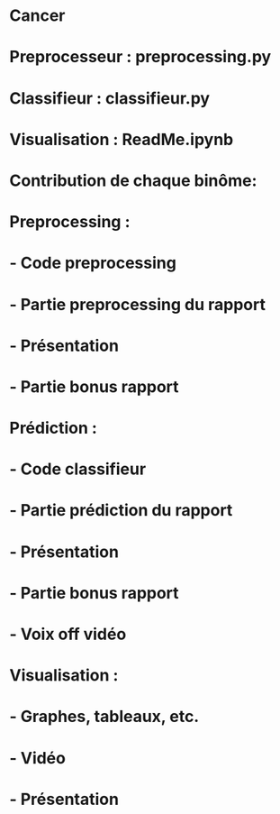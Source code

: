 # Cancer

# Preprocesseur : preprocessing.py
# Classifieur : classifieur.py
# Visualisation : ReadMe.ipynb

# Contribution de chaque binôme:
# Preprocessing :
# - Code preprocessing
# - Partie preprocessing du rapport
# - Présentation
# - Partie bonus rapport
# Prédiction :
# - Code classifieur
# - Partie prédiction du rapport
# - Présentation
# - Partie bonus rapport
# - Voix off vidéo
# Visualisation :
# - Graphes, tableaux, etc.
# - Vidéo
# - Présentation
